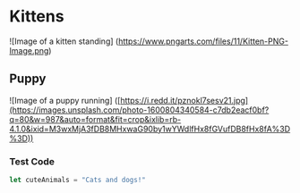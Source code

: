 # Kittens

![Image of a kitten standing] (https://www.pngarts.com/files/11/Kitten-PNG-Image.png)

## Puppy

![Image of a puppy running] ([https://i.redd.it/pznokl7sesv21.jpg](https://images.unsplash.com/photo-1600804340584-c7db2eacf0bf?q=80&w=987&auto=format&fit=crop&ixlib=rb-4.1.0&ixid=M3wxMjA3fDB8MHxwaG90by1wYWdlfHx8fGVufDB8fHx8fA%3D%3D))

### Test Code

``` javascript
let cuteAnimals = "Cats and dogs!"
```




